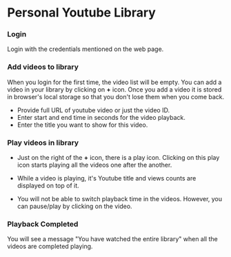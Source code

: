 Personal Youtube Library
====================

### Login ###
Login with the credentials mentioned on the web page.

### Add videos to library ###

When you login for the first time, the video list will be empty. You can add a video in your library by clicking on  **+**  icon. Once you add a video it is stored in browser's local storage so that you don't lose them when you come back.

 - Provide full URL of youtube video or just the video ID.
 - Enter start and end time in seconds for the video playback.
 - Enter the title you want to show for this video.

### Play videos in library ###

 - Just on the right of the **+** icon, there is a play icon. Clicking on this play icon starts playing all the videos one after the another.

 - While a video is playing, it's Youtube title and views counts are displayed on top of it.

 - You will not be able to switch playback time in the videos. However, you can pause/play by clicking on the video.

### Playback Completed ###

You will see a message "You have watched the entire library" when all the videos are completed playing.

